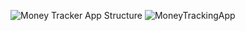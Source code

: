 ![Money Tracker App Structure](https://github.com/ItsVinOp/Money-Tracker-App/assets/117188366/88c2922a-03b2-4686-9b3a-492cb55f9c47)
![MoneyTrackingApp](https://github.com/ItsVinOp/Money-Tracker-App/assets/117188366/de576d55-df5c-4d73-b671-4e423df2e66b)
